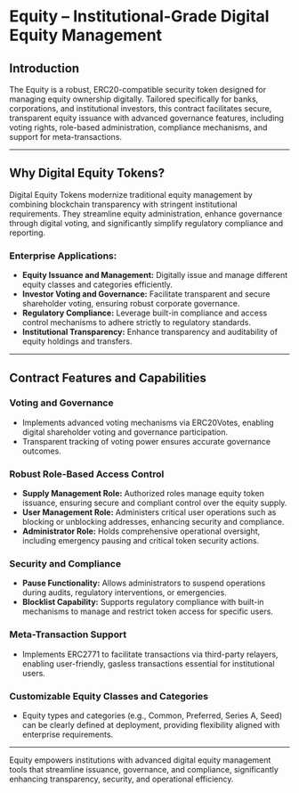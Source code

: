 # Equity – Institutional-Grade Digital Equity Management

## Introduction

The Equity is a robust, ERC20-compatible security token designed for managing
equity ownership digitally. Tailored specifically for banks, corporations, and
institutional investors, this contract facilitates secure, transparent equity
issuance with advanced governance features, including voting rights, role-based
administration, compliance mechanisms, and support for meta-transactions.

---

## Why Digital Equity Tokens?

Digital Equity Tokens modernize traditional equity management by combining
blockchain transparency with stringent institutional requirements. They
streamline equity administration, enhance governance through digital voting, and
significantly simplify regulatory compliance and reporting.

### Enterprise Applications:

- **Equity Issuance and Management:** Digitally issue and manage different
  equity classes and categories efficiently.
- **Investor Voting and Governance:** Facilitate transparent and secure
  shareholder voting, ensuring robust corporate governance.
- **Regulatory Compliance:** Leverage built-in compliance and access control
  mechanisms to adhere strictly to regulatory standards.
- **Institutional Transparency:** Enhance transparency and auditability of
  equity holdings and transfers.

---

## Contract Features and Capabilities

### Voting and Governance

- Implements advanced voting mechanisms via ERC20Votes, enabling digital
  shareholder voting and governance participation.
- Transparent tracking of voting power ensures accurate governance outcomes.

### Robust Role-Based Access Control

- **Supply Management Role:** Authorized roles manage equity token issuance,
  ensuring secure and compliant control over the equity supply.
- **User Management Role:** Administers critical user operations such as
  blocking or unblocking addresses, enhancing security and compliance.
- **Administrator Role:** Holds comprehensive operational oversight, including
  emergency pausing and critical token security actions.

### Security and Compliance

- **Pause Functionality:** Allows administrators to suspend operations during
  audits, regulatory interventions, or emergencies.
- **Blocklist Capability:** Supports regulatory compliance with built-in
  mechanisms to manage and restrict token access for specific users.

### Meta-Transaction Support

- Implements ERC2771 to facilitate transactions via third-party relayers,
  enabling user-friendly, gasless transactions essential for institutional
  users.

### Customizable Equity Classes and Categories

- Equity types and categories (e.g., Common, Preferred, Series A, Seed) can be
  clearly defined at deployment, providing flexibility aligned with enterprise
  requirements.

---

Equity empowers institutions with advanced digital equity management tools that
streamline issuance, governance, and compliance, significantly enhancing
transparency, security, and operational efficiency.
